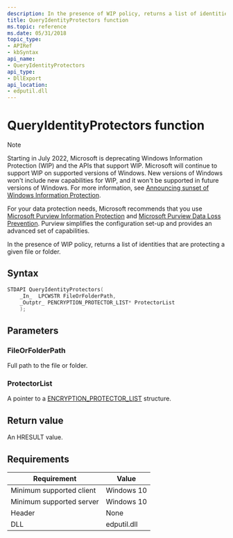 ```yaml
---
description: In the presence of WIP policy, returns a list of identities that are protecting a given file or folder.
title: QueryIdentityProtectors function
ms.topic: reference
ms.date: 05/31/2018
topic_type: 
- APIRef
- kbSyntax
api_name: 
- QueryIdentityProtectors
api_type: 
- DllExport
api_location: 
- edputil.dll
---
```


# QueryIdentityProtectors function

> [!NOTE]
> Starting in July 2022, Microsoft is deprecating Windows Information Protection (WIP) and the APIs that support WIP. Microsoft will continue to support WIP on supported versions of Windows. New versions of Windows won't include new capabilities for WIP, and it won't be supported in future versions of Windows. For more information, see [Announcing sunset of Windows Information Protection](https://techcommunity.microsoft.com/t5/windows-it-pro-blog/announcing-the-sunset-of-windows-information-protection-wip/ba-p/3579282).
>
> For your data protection needs, Microsoft recommends that you use [Microsoft Purview Information Protection](/microsoft-365/compliance/information-protection) and [Microsoft Purview Data Loss Prevention](/microsoft-365/compliance/dlp-learn-about-dlp). Purview simplifies the configuration set-up and provides an advanced set of capabilities.


In the presence of WIP policy, returns a list of identities that are protecting a given file or folder.

## Syntax


```C++
STDAPI QueryIdentityProtectors(
    _In_  LPCWSTR FileOrFolderPath,
    _Outptr_ PENCRYPTION_PROTECTOR_LIST* ProtectorList
    );
```

## Parameters

### FileOrFolderPath

Full path to the file or folder.

### ProtectorList

A pointer to a [ENCRYPTION_PROTECTOR_LIST](encryption_protector_list.md) structure.


## Return value

An HRESULT value.

## Requirements

| Requirement | Value |
|-------------------------------------|-----------------------------------------|
| Minimum supported client | Windows 10                          |
| Minimum supported server | Windows 10                                |
| Header                   | None  |
| DLL                      | edputil.dll |



 

 




